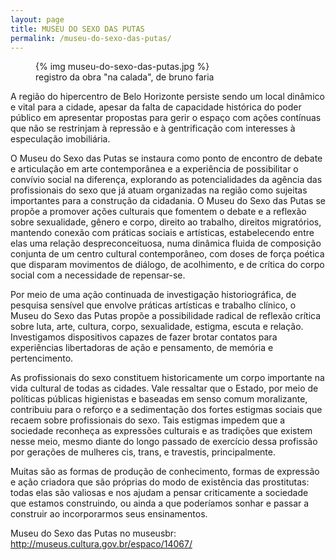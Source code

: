 ```yaml
---
layout: page
title: MUSEU DO SEXO DAS PUTAS
permalink: /museu-do-sexo-das-putas/
---
```


<figure>
{% img museu-do-sexo-das-putas.jpg %}
<figcaption>registro da obra "na calada", de bruno faria</figcaption>
</figure>
A região do hipercentro de Belo Horizonte persiste sendo um local dinâmico e
vital para a cidade, apesar da falta de capacidade histórica do poder público
em apresentar propostas  para gerir o espaço com ações contínuas que não se
restrinjam à repressão e à gentrificação com interesses à especulação
imobiliária.

O Museu do Sexo das Putas se instaura como ponto de encontro de debate e
articulação em arte contemporânea e a experiência de possibilitar o convívio
social na diferença, explorando as potencialidades da agência das profissionais
do sexo que já atuam organizadas na região como sujeitas importantes para a
construção da cidadania.  O Museu do Sexo das Putas se propõe a promover ações
culturais que fomentem o debate e a reflexão sobre sexualidade, gênero e corpo,
direito ao trabalho, direitos migratórios, mantendo conexão com práticas
sociais e artísticas, estabelecendo entre elas uma relação despreconceituosa,
numa dinâmica fluida de composição conjunta de um centro cultural
contemporâneo, com doses de força poética que disparam movimentos de diálogo,
de acolhimento, e de crítica do corpo social com a necessidade de repensar-se.

Por meio de uma ação continuada de investigação historiográfica, de pesquisa
sensível que envolve práticas artísticas e trabalho clínico, o Museu do Sexo
das Putas propõe a possibilidade radical de reflexão crítica sobre luta, arte,
cultura, corpo, sexualidade, estigma, escuta e relação. Investigamos
dispositivos capazes de fazer brotar contatos para experiências libertadoras de
ação e pensamento, de memória e pertencimento.

As profissionais do sexo constituem historicamente um corpo importante na vida
cultural de todas as cidades. Vale ressaltar que o Estado, por meio de
políticas públicas higienistas e baseadas em senso comum moralizante,
contribuiu para o reforço e a sedimentação dos fortes estigmas sociais que
recaem sobre profissionais do sexo. Tais estigmas impedem que a sociedade
reconheça as expressões culturais e as tradições que existem nesse meio, mesmo
diante do longo passado de exercício dessa profissão por gerações de mulheres
cis, trans, e travestis, principalmente.

Muitas são as formas de produção de conhecimento, formas de expressão e ação
criadora que são próprias do modo de existência das prostitutas: todas elas são
valiosas e nos ajudam a pensar criticamente a sociedade que estamos
construindo, ou ainda a que poderíamos sonhar e passar a construir ao
incorporarmos seus ensinamentos.

Museu do Sexo das Putas no museusbr:  
<http://museus.cultura.gov.br/espaco/14067/>

